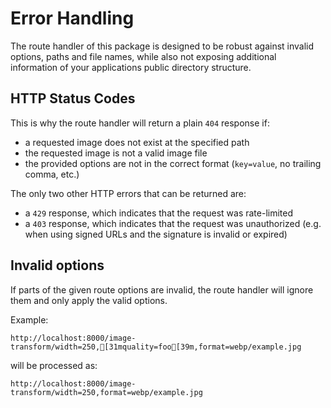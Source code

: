 # Error Handling

The route handler of this package is designed to be robust against invalid options, paths and file names, while also not exposing additional information of your applications public directory structure.

## HTTP Status Codes

This is why the route handler will return a plain `404` response if:

-   a requested image does not exist at the specified path
-   the requested image is not a valid image file
-   the provided options are not in the correct format (`key=value`, no trailing comma, etc.)

The only two other HTTP errors that can be returned are:
- a `429` response, which indicates that the request was rate-limited
- a `403` response, which indicates that the request was unauthorized (e.g. when using signed URLs and the signature is invalid or expired)

## Invalid options

If parts of the given route options are invalid, the route handler will ignore them and only apply the valid options.

Example:

```ansi
http://localhost:8000/image-transform/width=250,[31mquality=foo[39m,format=webp/example.jpg
```

will be processed as:

```ansi
http://localhost:8000/image-transform/width=250,format=webp/example.jpg
```
